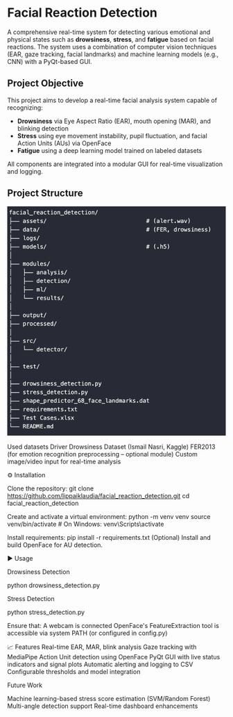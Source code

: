 # Facial Reaction Detection

A comprehensive real-time system for detecting various emotional and physical states such as **drowsiness**, **stress**, and **fatigue** based on facial reactions. The system uses a combination of computer vision techniques (EAR, gaze tracking, facial landmarks) and machine learning models (e.g., CNN) with a PyQt-based GUI.

## Project Objective

This project aims to develop a real-time facial analysis system capable of recognizing:
- **Drowsiness** via Eye Aspect Ratio (EAR), mouth opening (MAR), and blinking detection
- **Stress** using eye movement instability, pupil fluctuation, and facial Action Units (AUs) via OpenFace
- **Fatigue** using a deep learning model trained on labeled datasets

All components are integrated into a modular GUI for real-time visualization and logging.

## Project Structure
![Alt szöveg](structure.png)

Used datasets
Driver Drowsiness Dataset (Ismail Nasri, Kaggle)
FER2013 (for emotion recognition preprocessing – optional module)
Custom image/video input for real-time analysis

⚙️ Installation

Clone the repository:
git clone https://github.com/lippaiklaudia/facial_reaction_detection.git
cd facial_reaction_detection

Create and activate a virtual environment:
python -m venv venv
source venv/bin/activate  # On Windows: venv\Scripts\activate

Install requirements:
pip install -r requirements.txt
(Optional) Install and build OpenFace for AU detection.

▶️ Usage

Drowsiness Detection

python drowsiness_detection.py

Stress Detection

python stress_detection.py

Ensure that:
A webcam is connected
OpenFace's FeatureExtraction tool is accessible via system PATH (or configured in config.py)

📈 Features
Real-time EAR, MAR, blink analysis
Gaze tracking with MediaPipe
Action Unit detection using OpenFace
PyQt GUI with live status indicators and signal plots
Automatic alerting and logging to CSV
Configurable thresholds and model integration

Future Work

Machine learning-based stress score estimation (SVM/Random Forest)
Multi-angle detection support
Real-time dashboard enhancements